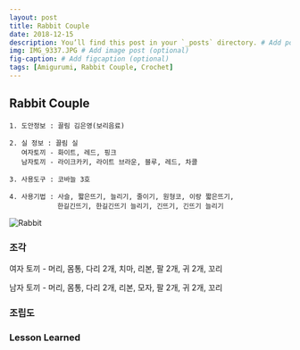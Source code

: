 ```yaml
---
layout: post
title: Rabbit Couple
date: 2018-12-15
description: You’ll find this post in your `_posts` directory. # Add post description (optional)
img: IMG_9337.JPG # Add image post (optional)
fig-caption: # Add figcaption (optional)
tags: [Amigurumi, Rabbit Couple, Crochet]
---
```


## Rabbit Couple  

```
1. 도안정보 : 끌림 김은영(보리음료)

2. 실 정보 : 끌림 실
   여자토끼 - 화이트, 레드, 핑크
   남자토끼 - 라이크카키, 라이트 브라운, 블루, 레드, 차콜

3. 사용도구 : 코바늘 3호

4. 사용기법 : 사슬, 짧은뜨기, 늘리기, 줄이기, 원형코, 이랑 짧은뜨기,
            한길긴뜨기, 한길긴뜨기 늘리기, 긴뜨기, 긴뜨기 늘리기
```

![Rabbit](http://knittinglove.github.io/assets/img/아미주말초급/IMG_9337.JPG "토끼")



### 조각

여자 토끼 - 머리, 몸통, 다리 2개, 치마, 리본, 팔 2개, 귀 2개, 꼬리

남자 토끼 - 머리, 몸통, 다리 2개, 리본, 모자, 팔 2개, 귀 2개, 꼬리

### 조립도

### Lesson Learned
